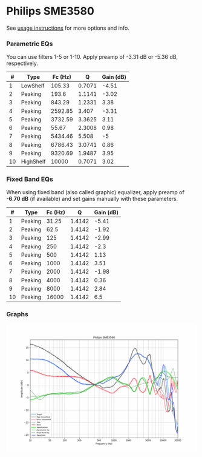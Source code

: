 # Philips SME3580
See [usage instructions](https://github.com/jaakkopasanen/AutoEq#usage) for more options and info.

### Parametric EQs
You can use filters 1-5 or 1-10. Apply preamp of -3.31 dB or -5.36 dB, respectively.

|   # | Type      |   Fc (Hz) |      Q |   Gain (dB) |
|-----|-----------|-----------|--------|-------------|
|   1 | LowShelf  |    105.33 | 0.7071 |       -4.51 |
|   2 | Peaking   |    193.6  | 1.1141 |       -3.02 |
|   3 | Peaking   |    843.29 | 1.2331 |        3.38 |
|   4 | Peaking   |   2592.85 | 3.407  |       -3.31 |
|   5 | Peaking   |   3732.59 | 3.3625 |        3.11 |
|   6 | Peaking   |     55.67 | 2.3008 |        0.98 |
|   7 | Peaking   |   5434.46 | 5.508  |       -5    |
|   8 | Peaking   |   6786.43 | 3.0741 |        0.86 |
|   9 | Peaking   |   9320.69 | 1.9487 |        3.95 |
|  10 | HighShelf |  10000    | 0.7071 |        3.02 |

### Fixed Band EQs
When using fixed band (also called graphic) equalizer, apply preamp of **-6.70 dB** (if available) and set gains manually with these parameters.

|   # | Type    |   Fc (Hz) |      Q |   Gain (dB) |
|-----|---------|-----------|--------|-------------|
|   1 | Peaking |     31.25 | 1.4142 |       -5.41 |
|   2 | Peaking |     62.5  | 1.4142 |       -1.92 |
|   3 | Peaking |    125    | 1.4142 |       -2.99 |
|   4 | Peaking |    250    | 1.4142 |       -2.3  |
|   5 | Peaking |    500    | 1.4142 |        1.13 |
|   6 | Peaking |   1000    | 1.4142 |        3.51 |
|   7 | Peaking |   2000    | 1.4142 |       -1.98 |
|   8 | Peaking |   4000    | 1.4142 |        0.36 |
|   9 | Peaking |   8000    | 1.4142 |        2.84 |
|  10 | Peaking |  16000    | 1.4142 |        6.5  |

### Graphs
![](./Philips%20SME3580.png)
